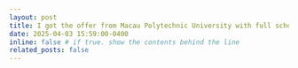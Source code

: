 ```yaml
---
layout: post
title: I got the offer from Macau Polytechnic University with full scholarship.
date: 2025-04-03 15:59:00-0400
inline: false # if true. show the contents behind the line 
related_posts: false
---
```

